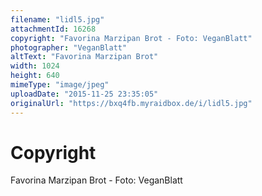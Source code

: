 ```yaml
---
filename: "lidl5.jpg"
attachmentId: 16268
copyright: "Favorina Marzipan Brot - Foto: VeganBlatt"
photographer: "VeganBlatt"
altText: "Favorina Marzipan Brot"
width: 1024
height: 640
mimeType: "image/jpeg"
uploadDate: "2015-11-25 23:35:05"
originalUrl: "https://bxq4fb.myraidbox.de/i/lidl5.jpg"
---
```


# Copyright

Favorina Marzipan Brot - Foto: VeganBlatt
